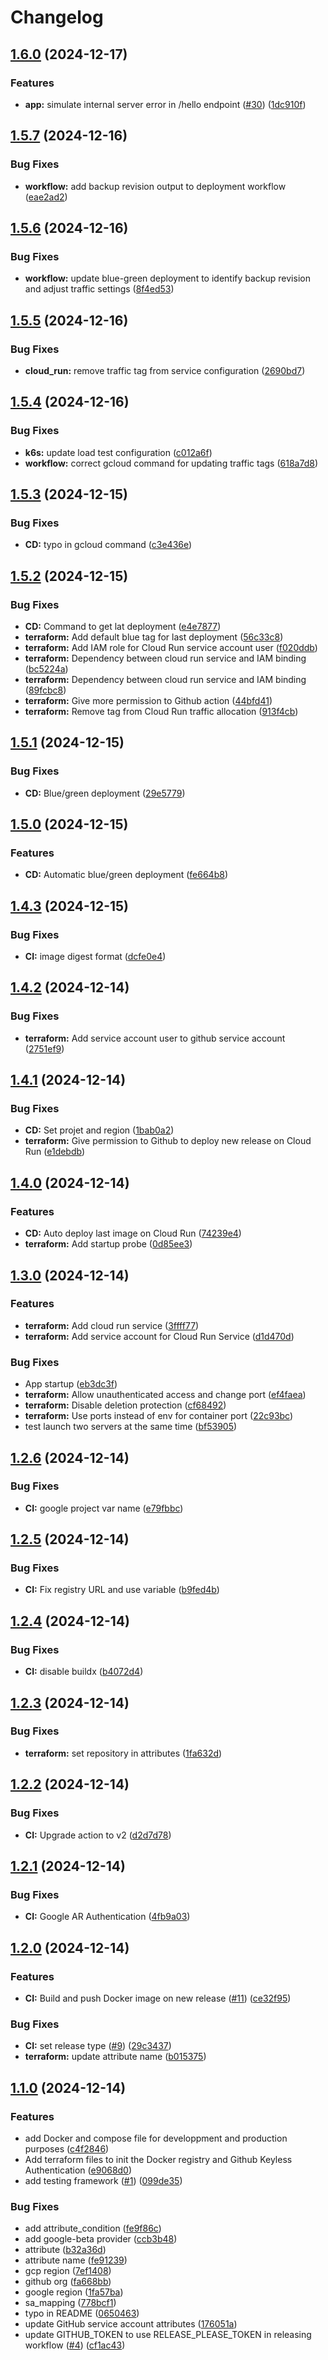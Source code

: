 # Changelog

## [1.6.0](https://github.com/pbrissaud/test-webyn-nodejs/compare/v1.5.7...v1.6.0) (2024-12-17)


### Features

* **app:** simulate internal server error in /hello endpoint ([#30](https://github.com/pbrissaud/test-webyn-nodejs/issues/30)) ([1dc910f](https://github.com/pbrissaud/test-webyn-nodejs/commit/1dc910f7b82f41f73250c47268c18e49f7982276))

## [1.5.7](https://github.com/pbrissaud/test-webyn-nodejs/compare/v1.5.6...v1.5.7) (2024-12-16)


### Bug Fixes

* **workflow:** add backup revision output to deployment workflow ([eae2ad2](https://github.com/pbrissaud/test-webyn-nodejs/commit/eae2ad25892884df3be7b3b57a93c10aec6ae744))

## [1.5.6](https://github.com/pbrissaud/test-webyn-nodejs/compare/v1.5.5...v1.5.6) (2024-12-16)


### Bug Fixes

* **workflow:** update blue-green deployment to identify backup revision and adjust traffic settings ([8f4ed53](https://github.com/pbrissaud/test-webyn-nodejs/commit/8f4ed53386495a98a851ab6b82f01e053dcfab95))

## [1.5.5](https://github.com/pbrissaud/test-webyn-nodejs/compare/v1.5.4...v1.5.5) (2024-12-16)


### Bug Fixes

* **cloud_run:** remove traffic tag from service configuration ([2690bd7](https://github.com/pbrissaud/test-webyn-nodejs/commit/2690bd764e8bb5423a160ac7aa201d448cad35da))

## [1.5.4](https://github.com/pbrissaud/test-webyn-nodejs/compare/v1.5.3...v1.5.4) (2024-12-16)


### Bug Fixes

* **k6s:** update load test configuration ([c012a6f](https://github.com/pbrissaud/test-webyn-nodejs/commit/c012a6fe6ecc5ad7fc46125d959fe52e9397bd7e))
* **workflow:** correct gcloud command for updating traffic tags ([618a7d8](https://github.com/pbrissaud/test-webyn-nodejs/commit/618a7d8808cd60d4fa17f5054cb3ea0cc09f0176))

## [1.5.3](https://github.com/pbrissaud/test-webyn-nodejs/compare/v1.5.2...v1.5.3) (2024-12-15)


### Bug Fixes

* **CD:** typo in gcloud command ([c3e436e](https://github.com/pbrissaud/test-webyn-nodejs/commit/c3e436e25084cbeb0921c9304afc0f69407268d2))

## [1.5.2](https://github.com/pbrissaud/test-webyn-nodejs/compare/v1.5.1...v1.5.2) (2024-12-15)


### Bug Fixes

* **CD:** Command to get lat deployment ([e4e7877](https://github.com/pbrissaud/test-webyn-nodejs/commit/e4e7877844eb95ca6e8240b5d58fce29e7f90691))
* **terraform:** Add default blue tag for last deployment ([56c33c8](https://github.com/pbrissaud/test-webyn-nodejs/commit/56c33c829cbf45a2a1cae81eeb5f3f6217df9147))
* **terraform:** Add IAM role for Cloud Run service account user ([f020ddb](https://github.com/pbrissaud/test-webyn-nodejs/commit/f020ddb82ea85db12d51f2cd345f68b1b92fc1c4))
* **terraform:** Dependency between cloud run service and IAM binding ([bc5224a](https://github.com/pbrissaud/test-webyn-nodejs/commit/bc5224a351856c27bc62c8d38a4aedbe307b3ee7))
* **terraform:** Dependency between cloud run service and IAM binding ([89fcbc8](https://github.com/pbrissaud/test-webyn-nodejs/commit/89fcbc89f16a653e8adc51f2ba8f9a85886f9738))
* **terraform:** Give more permission to Github action ([44bfd41](https://github.com/pbrissaud/test-webyn-nodejs/commit/44bfd415a6594ec482e91d0278e2aa20fcb2e21c))
* **terraform:** Remove tag from Cloud Run traffic allocation ([913f4cb](https://github.com/pbrissaud/test-webyn-nodejs/commit/913f4cb9b3455a5dc0dcb283a3e573f5c392f184))

## [1.5.1](https://github.com/pbrissaud/test-webyn-nodejs/compare/v1.5.0...v1.5.1) (2024-12-15)


### Bug Fixes

* **CD:** Blue/green deployment ([29e5779](https://github.com/pbrissaud/test-webyn-nodejs/commit/29e57796cb11b24bbe817042189862f0b8e059ab))

## [1.5.0](https://github.com/pbrissaud/test-webyn-nodejs/compare/v1.4.3...v1.5.0) (2024-12-15)


### Features

* **CD:** Automatic blue/green deployment ([fe664b8](https://github.com/pbrissaud/test-webyn-nodejs/commit/fe664b8dc496e612d5b005d5c4d01fac5e5cab6b))

## [1.4.3](https://github.com/pbrissaud/test-webyn-nodejs/compare/v1.4.2...v1.4.3) (2024-12-15)


### Bug Fixes

* **CI:** image digest format ([dcfe0e4](https://github.com/pbrissaud/test-webyn-nodejs/commit/dcfe0e484fbba667c1ebd637e52478bfd5b0e7a1))

## [1.4.2](https://github.com/pbrissaud/test-webyn-nodejs/compare/v1.4.1...v1.4.2) (2024-12-14)


### Bug Fixes

* **terraform:** Add service account user to github service account ([2751ef9](https://github.com/pbrissaud/test-webyn-nodejs/commit/2751ef9ffd71ea710d431aae237a802ef92416fd))

## [1.4.1](https://github.com/pbrissaud/test-webyn-nodejs/compare/v1.4.0...v1.4.1) (2024-12-14)


### Bug Fixes

* **CD:** Set projet and region ([1bab0a2](https://github.com/pbrissaud/test-webyn-nodejs/commit/1bab0a26dd1d228be1db89b5aa71ef358c5dd997))
* **terraform:** Give permission to Github to deploy new release on Cloud Run ([e1debdb](https://github.com/pbrissaud/test-webyn-nodejs/commit/e1debdb2045e9f584c4b64a100dde60e61d5d839))

## [1.4.0](https://github.com/pbrissaud/test-webyn-nodejs/compare/v1.3.0...v1.4.0) (2024-12-14)


### Features

* **CD:** Auto deploy last image on Cloud Run ([74239e4](https://github.com/pbrissaud/test-webyn-nodejs/commit/74239e437dd1015bbb463ab8995caa8e296c7dbc))
* **terraform:** Add startup probe ([0d85ee3](https://github.com/pbrissaud/test-webyn-nodejs/commit/0d85ee307b92c23bcd39bdd37f6469b65f73d0ef))

## [1.3.0](https://github.com/pbrissaud/test-webyn-nodejs/compare/v1.2.6...v1.3.0) (2024-12-14)


### Features

* **terraform:** Add cloud run service ([3ffff77](https://github.com/pbrissaud/test-webyn-nodejs/commit/3ffff77df55b822dc8c73cc36a5b867fdc865368))
* **terraform:** Add service account for Cloud Run Service ([d1d470d](https://github.com/pbrissaud/test-webyn-nodejs/commit/d1d470d1a4243982dcbee3c3bc05deaa822f8172))


### Bug Fixes

* App startup ([eb3dc3f](https://github.com/pbrissaud/test-webyn-nodejs/commit/eb3dc3f57ad41466f43b57cec7a37cc5941a8d9f))
* **terraform:** Allow unauthenticated access and change port ([ef4faea](https://github.com/pbrissaud/test-webyn-nodejs/commit/ef4faeafb2e33175c238a6adbfd4da16ac619d70))
* **terraform:** Disable deletion protection ([cf68492](https://github.com/pbrissaud/test-webyn-nodejs/commit/cf68492ae7e4b64d984fcdd1a4518be1487cfd87))
* **terraform:** Use ports instead of env for container port ([22c93bc](https://github.com/pbrissaud/test-webyn-nodejs/commit/22c93bca6444df0b8845444fc29d3d7b878df6f9))
* test launch two servers at the same time ([bf53905](https://github.com/pbrissaud/test-webyn-nodejs/commit/bf539055c8c25671141c9c5276d3a35b4a58095d))

## [1.2.6](https://github.com/pbrissaud/test-webyn-nodejs/compare/v1.2.5...v1.2.6) (2024-12-14)


### Bug Fixes

* **CI:** google project var name ([e79fbbc](https://github.com/pbrissaud/test-webyn-nodejs/commit/e79fbbce15576ec79584c1a9852bcc075d926e7a))

## [1.2.5](https://github.com/pbrissaud/test-webyn-nodejs/compare/v1.2.4...v1.2.5) (2024-12-14)


### Bug Fixes

* **CI:** Fix registry URL and use variable ([b9fed4b](https://github.com/pbrissaud/test-webyn-nodejs/commit/b9fed4b17008cfb38092351a2d7ed5d0cf7a13b0))

## [1.2.4](https://github.com/pbrissaud/test-webyn-nodejs/compare/v1.2.3...v1.2.4) (2024-12-14)


### Bug Fixes

* **CI:** disable buildx ([b4072d4](https://github.com/pbrissaud/test-webyn-nodejs/commit/b4072d45dc17121238bd3fc687b65d6b23cc8b1f))

## [1.2.3](https://github.com/pbrissaud/test-webyn-nodejs/compare/v1.2.2...v1.2.3) (2024-12-14)


### Bug Fixes

* **terraform:** set repository in attributes ([1fa632d](https://github.com/pbrissaud/test-webyn-nodejs/commit/1fa632dcedcef6e1f16015e2e349f4fcb7ed460f))

## [1.2.2](https://github.com/pbrissaud/test-webyn-nodejs/compare/v1.2.1...v1.2.2) (2024-12-14)


### Bug Fixes

* **CI:** Upgrade action to v2 ([d2d7d78](https://github.com/pbrissaud/test-webyn-nodejs/commit/d2d7d784b91f1b00d9c0b5b00940098b6f532bc6))

## [1.2.1](https://github.com/pbrissaud/test-webyn-nodejs/compare/v1.2.0...v1.2.1) (2024-12-14)


### Bug Fixes

* **CI:** Google AR Authentication ([4fb9a03](https://github.com/pbrissaud/test-webyn-nodejs/commit/4fb9a03e031c2e8568e49f9aeecd4296896cff31))

## [1.2.0](https://github.com/pbrissaud/test-webyn-nodejs/compare/v1.1.0...v1.2.0) (2024-12-14)


### Features

* **CI:** Build and push Docker image on new release ([#11](https://github.com/pbrissaud/test-webyn-nodejs/issues/11)) ([ce32f95](https://github.com/pbrissaud/test-webyn-nodejs/commit/ce32f95b32f648ca19ef4c06984457ae357e8fa5))


### Bug Fixes

* **CI:** set release type ([#9](https://github.com/pbrissaud/test-webyn-nodejs/issues/9)) ([29c3437](https://github.com/pbrissaud/test-webyn-nodejs/commit/29c3437f2752d24b9ebc201a2b81e96947a3f8dd))
* **terraform:** update attribute name ([b015375](https://github.com/pbrissaud/test-webyn-nodejs/commit/b01537572b6bd56d1784dfb07fc808ffb5ef1f05))

## [1.1.0](https://github.com/pbrissaud/test-webyn-nodejs/compare/v1.0.0...v1.1.0) (2024-12-14)


### Features

* add Docker and compose file for developpment and production purposes ([c4f2846](https://github.com/pbrissaud/test-webyn-nodejs/commit/c4f2846c7a58613ddd9113a81d33106a2227e98a))
* Add terraform files to init the Docker registry and Github Keyless Authentication ([e9068d0](https://github.com/pbrissaud/test-webyn-nodejs/commit/e9068d0267c0ea59328989c465cd771cec4be32f))
* add testing framework ([#1](https://github.com/pbrissaud/test-webyn-nodejs/issues/1)) ([099de35](https://github.com/pbrissaud/test-webyn-nodejs/commit/099de35f5c35f9fadd6b245fb390d17a3787c92f))


### Bug Fixes

* add attribute_condition ([fe9f86c](https://github.com/pbrissaud/test-webyn-nodejs/commit/fe9f86c6db0a5b84a674053c58be83b04fb66fea))
* add google-beta provider ([ccb3b48](https://github.com/pbrissaud/test-webyn-nodejs/commit/ccb3b488f14090200ff51f3700a6aa3e7e3091f0))
* attribute ([b32a36d](https://github.com/pbrissaud/test-webyn-nodejs/commit/b32a36d5551ebf14ec766e588beebd54de072edf))
* attribute name ([fe91239](https://github.com/pbrissaud/test-webyn-nodejs/commit/fe91239c2840bafffa8e74f2c7dc6afd902becab))
* gcp region ([7ef1408](https://github.com/pbrissaud/test-webyn-nodejs/commit/7ef1408e4f69e2c17ef352af6d2ee97b012a2d4a))
* github org ([fa668bb](https://github.com/pbrissaud/test-webyn-nodejs/commit/fa668bb4576525878a16f16c64e8ff9acfcd781b))
* google region ([1fa57ba](https://github.com/pbrissaud/test-webyn-nodejs/commit/1fa57bacb534c17975f9e6dd2ad53b196d8d2c45))
* sa_mapping ([778bcf1](https://github.com/pbrissaud/test-webyn-nodejs/commit/778bcf17b7851a1c86b823de5d955d367d946fa7))
* typo in README ([0650463](https://github.com/pbrissaud/test-webyn-nodejs/commit/06504636fbd319bbf938b08d27db4ba7cfe4674f))
* update GitHub service account attributes ([176051a](https://github.com/pbrissaud/test-webyn-nodejs/commit/176051a4a93e4f5f7f8047c76ca6e43809cf4478))
* update GITHUB_TOKEN to use RELEASE_PLEASE_TOKEN in releasing workflow ([#4](https://github.com/pbrissaud/test-webyn-nodejs/issues/4)) ([cf1ac43](https://github.com/pbrissaud/test-webyn-nodejs/commit/cf1ac4398169b87bfd6916b92e69bbb5fcbfcdca))
